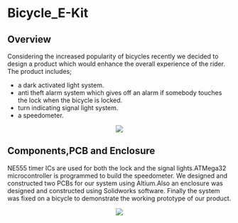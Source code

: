# Bicycle_E-Kit
## Overview
Considering the increased popularity of bicycles recently we decided to design a
product which would enhance the overall experience of the rider.
The product includes;
- a dark activated light system.
- anti theft alarm system which gives off an alarm if somebody touches the lock when the bicycle is locked.
- turn indicating signal light system.
- a speedometer.

<p align="center">
  <img  src="https://github.com/Agasthii/Bicycle_E-Kit/assets/125986011/d687b091-926a-4851-bfc1-e2a56dfb889a">
</p>

## Components,PCB and Enclosure

NE555 timer ICs are used for both the lock and the signal lights.ATMega32
microcontroller is programmed to build the speedometer.
We designed and constructed two PCBs for our system using Altium.Also an
enclosure was designed and constructed using Solidworks software.
Finally the system was fixed on a bicycle to demonstrate the working prototype of
our product.

<p align="center">
  <img  src="https://github.com/Agasthii/Bicycle_E-Kit/assets/125986011/5c9823ab-3203-4617-8f6d-b37033424270">
</p>

